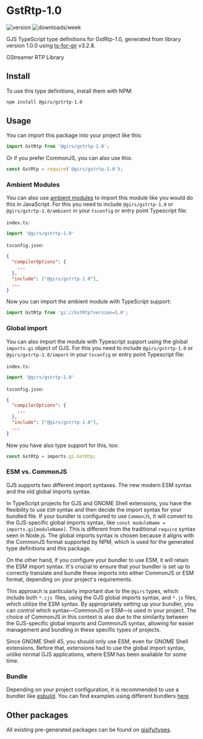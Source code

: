 
# GstRtp-1.0

![version](https://img.shields.io/npm/v/@girs/gstrtp-1.0)
![downloads/week](https://img.shields.io/npm/dw/@girs/gstrtp-1.0)


GJS TypeScript type definitions for GstRtp-1.0, generated from library version 1.0.0 using [ts-for-gir](https://github.com/gjsify/ts-for-gir) v3.2.8.

GStreamer RTP Library

## Install

To use this type definitions, install them with NPM:
```bash
npm install @girs/gstrtp-1.0
```

## Usage

You can import this package into your project like this:
```ts
import GstRtp from '@girs/gstrtp-1.0';
```

Or if you prefer CommonJS, you can also use this:
```ts
const GstRtp = require('@girs/gstrtp-1.0');
```

### Ambient Modules

You can also use [ambient modules](https://github.com/gjsify/ts-for-gir/tree/main/packages/cli#ambient-modules) to import this module like you would do this in JavaScript.
For this you need to include `@girs/gstrtp-1.0` or `@girs/gstrtp-1.0/ambient` in your `tsconfig` or entry point Typescript file:

`index.ts`:
```ts
import '@girs/gstrtp-1.0'
```

`tsconfig.json`:
```json
{
  "compilerOptions": {
    ...
  },
  "include": ["@girs/gstrtp-1.0"],
  ...
}
```

Now you can import the ambient module with TypeScript support: 

```ts
import GstRtp from 'gi://GstRtp?version=1.0';
```

### Global import

You can also import the module with Typescript support using the global `imports.gi` object of GJS.
For this you need to include `@girs/gstrtp-1.0` or `@girs/gstrtp-1.0/import` in your `tsconfig` or entry point Typescript file:

`index.ts`:
```ts
import '@girs/gstrtp-1.0'
```

`tsconfig.json`:
```json
{
  "compilerOptions": {
    ...
  },
  "include": ["@girs/gstrtp-1.0"],
  ...
}
```

Now you have also type support for this, too:

```ts
const GstRtp = imports.gi.GstRtp;
```


### ESM vs. CommonJS

GJS supports two different import syntaxes. The new modern ESM syntax and the old global imports syntax.

In TypeScript projects for GJS and GNOME Shell extensions, you have the flexibility to use `ESM` syntax and then decide the import syntax for your bundled file. If your bundler is configured to use `CommonJS`, it will convert to the GJS-specific global imports syntax, like `const moduleName = imports.gi[moduleName]`. This is different from the traditional `require` syntax seen in Node.js. The global imports syntax is chosen because it aligns with the CommonJS format supported by NPM, which is used for the generated type definitions and this package.

On the other hand, if you configure your bundler to use ESM, it will retain the ESM import syntax. It's crucial to ensure that your bundler is set up to correctly translate and bundle these imports into either CommonJS or ESM format, depending on your project's requirements.

This approach is particularly important due to the `@girs` types, which include both `*.cjs `files, using the GJS global imports syntax, and `*.js` files, which utilize the ESM syntax. By appropriately setting up your bundler, you can control which syntax—CommonJS or ESM—is used in your project. The choice of CommonJS in this context is also due to the similarity between the GJS-specific global imports and CommonJS syntax, allowing for easier management and bundling in these specific types of projects.

Since GNOME Shell 45, you should only use ESM, even for GNOME Shell extensions. Before that, extensions had to use the global import syntax, unlike normal GJS applications, where ESM has been available for some time.

### Bundle

Depending on your project configuration, it is recommended to use a bundler like [esbuild](https://esbuild.github.io/). You can find examples using different bundlers [here](https://github.com/gjsify/ts-for-gir/tree/main/examples).

## Other packages

All existing pre-generated packages can be found on [gjsify/types](https://github.com/gjsify/types).

